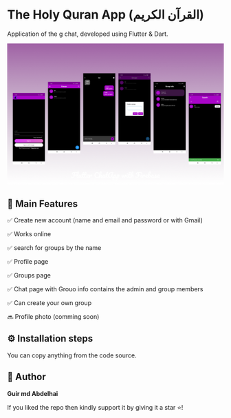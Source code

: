 # The Holy Quran App (القرآن الكريم)

Application of the g chat, developed using Flutter & Dart.



![Flutter ChatApp with firebase](thumbnail.png)


## 🎯 Main Features
✅ Create new account (name and email and password or with Gmail)

✅ Works online

✅ search for groups by the name 

✅ Profile page

✅ Groups page

✅ Chat page with Grouo info contains the admin and group members

✅ Can create your own group

🔜 Profile photo (comming soon)




## ⚙ Installation steps

You can copy anything from the code source.


## 🧑 Author

__Guir md Abdelhai__

If you liked the repo then kindly support it by giving it a star ⭐!

